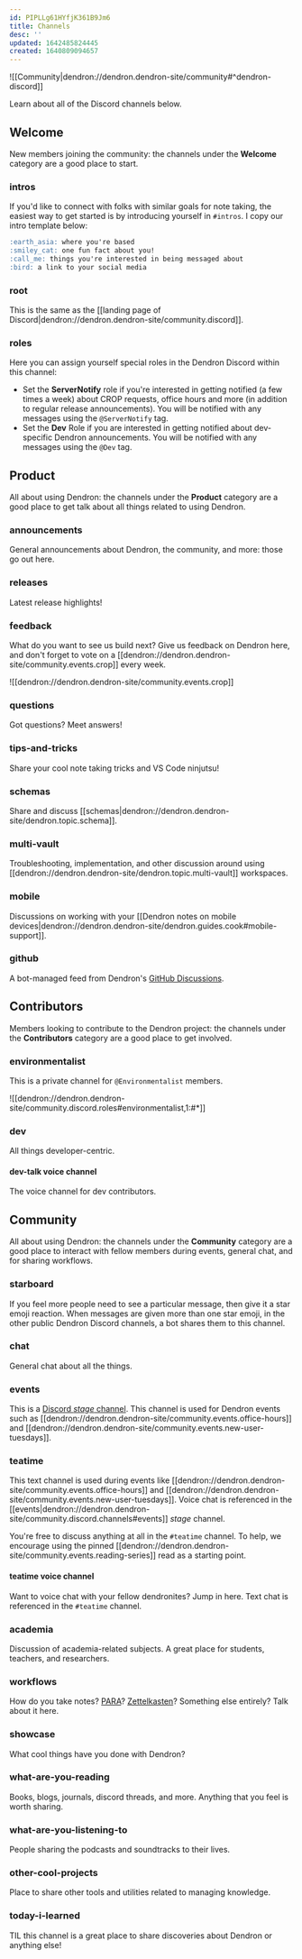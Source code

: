 ```yaml
---
id: PIPLLg61HYfjK361B9Jm6
title: Channels
desc: ''
updated: 1642485824445
created: 1640809094657
---
```


![[Community|dendron://dendron.dendron-site/community#^dendron-discord]]

Learn about all of the Discord channels below.

## Welcome

New members joining the community: the channels under the **Welcome** category are a good place to start.

### intros

If you'd like to connect with folks with similar goals for note taking, the easiest way to get started is by introducing yourself in `#intros`.  I copy our intro template below:

```markdown
:earth_asia: where you're based
:smiley_cat: one fun fact about you!
:call_me: things you're interested in being messaged about
:bird: a link to your social media
```

### root

This is the same as the [[landing page of Discord|dendron://dendron.dendron-site/community.discord]].

### roles

Here you can assign yourself special roles in the Dendron Discord within this channel:

- Set the **ServerNotify** role if you're interested in getting notified (a few times a week) about CROP requests, office hours and more (in addition to regular release announcements). You will be notified with any messages using the `@ServerNotify` tag.
- Set the **Dev** Role if you are interested in getting notified about dev-specific Dendron announcements. You will be notified with any messages using the `@Dev` tag.

## Product

All about using Dendron: the channels under the **Product** category are a good place to get talk about all things related to using Dendron.

### announcements

General announcements about Dendron, the community, and more: those go out here.

### releases

Latest release highlights!

### feedback

What do you want to see us build next? Give us feedback on Dendron here, and don't forget to vote on a [[dendron://dendron.dendron-site/community.events.crop]] every week.

![[dendron://dendron.dendron-site/community.events.crop]]

### questions

Got questions? Meet answers!

### tips-and-tricks

Share your cool note taking tricks and VS Code ninjutsu!

### schemas

Share and discuss [[schemas|dendron://dendron.dendron-site/dendron.topic.schema]].

### multi-vault

Troubleshooting, implementation, and other discussion around using [[dendron://dendron.dendron-site/dendron.topic.multi-vault]] workspaces.

### mobile

Discussions on working with your [[Dendron notes on mobile devices|dendron://dendron.dendron-site/dendron.guides.cook#mobile-support]].

### github

A bot-managed feed from Dendron's [GitHub Discussions](https://link.dendron.so/6WvK).

## Contributors

Members looking to contribute to the Dendron project: the channels under the **Contributors** category are a good place to get involved.

### environmentalist

This is a private channel for `@Environmentalist` members.

![[dendron://dendron.dendron-site/community.discord.roles#environmentalist,1:#*]]

### dev

All things developer-centric.

#### dev-talk voice channel

The voice channel for dev contributors.

## Community

All about using Dendron: the channels under the **Community** category are a good place to interact with fellow members during events, general chat, and for sharing workflows.

### starboard

If you feel more people need to see a particular message, then give it a star emoji reaction. When messages are given more than one star emoji, in the other public Dendron Discord channels, a bot shares them to this channel.

### chat

General chat about all the things.

### events

This is a [Discord _stage_ channel](https://discord.com/stages). This channel is used for Dendron events such as [[dendron://dendron.dendron-site/community.events.office-hours]] and [[dendron://dendron.dendron-site/community.events.new-user-tuesdays]].

### teatime

This text channel is used during events like [[dendron://dendron.dendron-site/community.events.office-hours]] and [[dendron://dendron.dendron-site/community.events.new-user-tuesdays]]. Voice chat is referenced in the [[events|dendron://dendron.dendron-site/community.discord.channels#events]] _stage_ channel.

You're free to discuss anything at all in the `#teatime` channel. To help, we encourage using the pinned [[dendron://dendron.dendron-site/community.events.reading-series]] read as a starting point.

#### teatime voice channel

Want to voice chat with your fellow dendronites? Jump in here. Text chat is referenced in the `#teatime` channel.

### academia

Discussion of academia-related subjects. A great place for students, teachers, and researchers.

### workflows

How do you take notes? [PARA](https://fortelabs.co/blog/para/)? [Zettelkasten](https://zettelkasten.de/posts/overview/)? Something else entirely? Talk about it here.

### showcase

What cool things have you done with Dendron?

### what-are-you-reading

Books, blogs, journals, discord threads, and more. Anything that you feel is worth sharing.

### what-are-you-listening-to

People sharing the podcasts and soundtracks to their lives.

### other-cool-projects

Place to share other tools and utilities related to managing knowledge.

### today-i-learned

TIL this channel is a great place to share discoveries about Dendron or anything else!

##